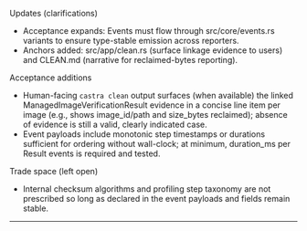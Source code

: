 Updates (clarifications)
- Acceptance expands: Events must flow through src/core/events.rs variants to ensure type-stable emission across reporters.
- Anchors added: src/app/clean.rs (surface linkage evidence to users) and CLEAN.md (narrative for reclaimed-bytes reporting).

Acceptance additions
- Human-facing `castra clean` output surfaces (when available) the linked ManagedImageVerificationResult evidence in a concise line item per image (e.g., shows image_id/path and size_bytes reclaimed); absence of evidence is still a valid, clearly indicated case.
- Event payloads include monotonic step timestamps or durations sufficient for ordering without wall-clock; at minimum, duration_ms per Result events is required and tested.

Trade space (left open)
- Internal checksum algorithms and profiling step taxonomy are not prescribed so long as declared in the event payloads and fields remain stable.


---

